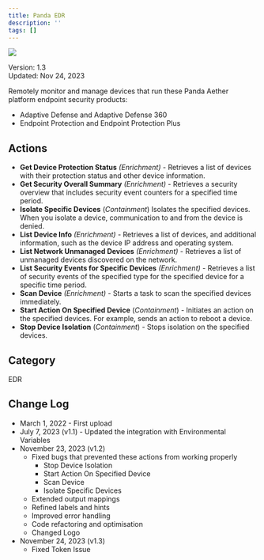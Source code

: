 ```yaml
---
title: Panda EDR
description: ''
tags: []
---
```


![](/img/platform-services/automation-service/app-central/logos/panda-edr.png)

Version: 1.3  
Updated: Nov 24, 2023

Remotely monitor and manage devices that run these Panda Aether platform endpoint security products:

* Adaptive Defense and Adaptive Defense 360
* Endpoint Protection and Endpoint Protection Plus

## Actions

* **Get Device Protection Status** *(Enrichment)* - Retrieves a list of devices with their protection status and other device information.
* **Get Security Overall Summary** *(Enrichment)* - Retrieves a security overview that includes security event counters for a specified time period.
* **Isolate Specific Devices** (*Containment*) Isolates the specified devices. When you isolate a device, communication to and from the device is denied.
* **List Device Info** *(Enrichment)* - Retrieves a list of devices, and additional information, such as the device IP address and operating system.
* **List Network Unmanaged Devices** *(Enrichment)* - Retrieves a list of unmanaged devices discovered on the network.
* **List Security Events for Specific Devices** *(Enrichment)* - Retrieves a list of security events of the specified type for the specified device for a specific time period.
* **Scan Device** *(Enrichment)*  - Starts a task to scan the specified devices immediately.
* **Start Action On Specified Device** (*Containment*) - Initiates an action on the specified devices. For example, sends an action to reboot a device.
* **Stop Device Isolation** (*Containment*) - Stops isolation on the specified devices.

## Category

EDR

## Change Log

* March 1, 2022 - First upload
* July 7, 2023 (v1.1) - Updated the integration with Environmental Variables
* November 23, 2023 (v1.2)
	+ Fixed bugs that prevented these actions from working properly
		- Stop Device Isolation
		- Start Action On Specified Device
		- Scan Device
		- Isolate Specific Devices
	+ Extended output mappings
	+ Refined labels and hints
	+ Improved error handling
	+ Code refactoring and optimisation
	+ Changed Logo
* November 24, 2023 (v1.3)
	+ Fixed Token Issue
